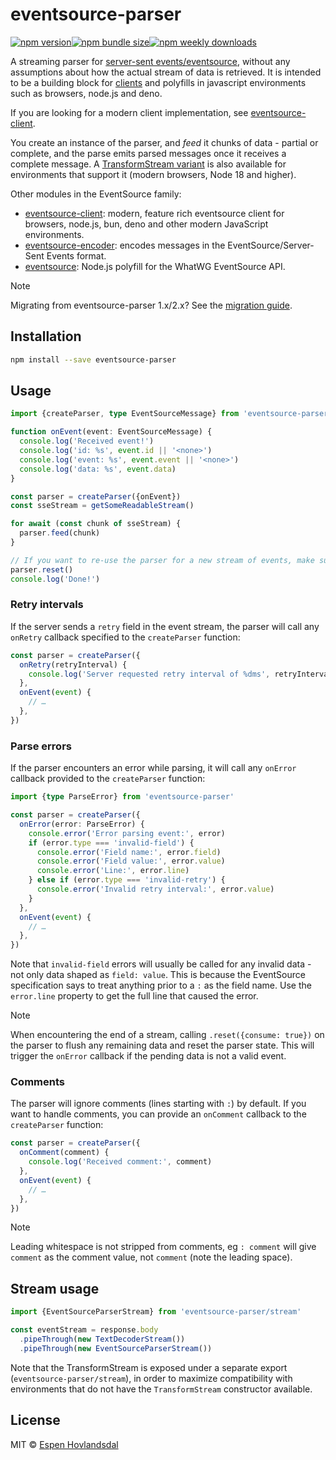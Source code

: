 # eventsource-parser

[![npm version](https://img.shields.io/npm/v/eventsource-parser.svg?style=flat-square)](https://www.npmjs.com/package/eventsource-parser)[![npm bundle size](https://img.shields.io/bundlephobia/minzip/eventsource-parser?style=flat-square)](https://bundlephobia.com/result?p=eventsource-parser)[![npm weekly downloads](https://img.shields.io/npm/dw/eventsource-parser.svg?style=flat-square)](https://www.npmjs.com/package/eventsource-parser)

A streaming parser for [server-sent events/eventsource](https://developer.mozilla.org/en-US/docs/Web/API/Server-sent_events), without any assumptions about how the actual stream of data is retrieved. It is intended to be a building block for [clients](https://github.com/rexxars/eventsource-client) and polyfills in javascript environments such as browsers, node.js and deno.

If you are looking for a modern client implementation, see [eventsource-client](https://github.com/rexxars/eventsource-client).

You create an instance of the parser, and _feed_ it chunks of data - partial or complete, and the parse emits parsed messages once it receives a complete message. A [TransformStream variant](#stream-usage) is also available for environments that support it (modern browsers, Node 18 and higher).

Other modules in the EventSource family:

- [eventsource-client](https://github.com/rexxars/eventsource-client): modern, feature rich eventsource client for browsers, node.js, bun, deno and other modern JavaScript environments.
- [eventsource-encoder](https://github.com/rexxars/eventsource-encoder): encodes messages in the EventSource/Server-Sent Events format.
- [eventsource](https://github.com/eventsource/eventsource): Node.js polyfill for the WhatWG EventSource API.

> [!NOTE]
> Migrating from eventsource-parser 1.x/2.x? See the [migration guide](./MIGRATE-v3.md).

## Installation

```bash
npm install --save eventsource-parser
```

## Usage

```ts
import {createParser, type EventSourceMessage} from 'eventsource-parser'

function onEvent(event: EventSourceMessage) {
  console.log('Received event!')
  console.log('id: %s', event.id || '<none>')
  console.log('event: %s', event.event || '<none>')
  console.log('data: %s', event.data)
}

const parser = createParser({onEvent})
const sseStream = getSomeReadableStream()

for await (const chunk of sseStream) {
  parser.feed(chunk)
}

// If you want to re-use the parser for a new stream of events, make sure to reset it!
parser.reset()
console.log('Done!')
```

### Retry intervals

If the server sends a `retry` field in the event stream, the parser will call any `onRetry` callback specified to the `createParser` function:

```ts
const parser = createParser({
  onRetry(retryInterval) {
    console.log('Server requested retry interval of %dms', retryInterval)
  },
  onEvent(event) {
    // …
  },
})
```

### Parse errors

If the parser encounters an error while parsing, it will call any `onError` callback provided to the `createParser` function:

```ts
import {type ParseError} from 'eventsource-parser'

const parser = createParser({
  onError(error: ParseError) {
    console.error('Error parsing event:', error)
    if (error.type === 'invalid-field') {
      console.error('Field name:', error.field)
      console.error('Field value:', error.value)
      console.error('Line:', error.line)
    } else if (error.type === 'invalid-retry') {
      console.error('Invalid retry interval:', error.value)
    }
  },
  onEvent(event) {
    // …
  },
})
```

Note that `invalid-field` errors will usually be called for any invalid data - not only data shaped as `field: value`. This is because the EventSource specification says to treat anything prior to a `:` as the field name. Use the `error.line` property to get the full line that caused the error.

> [!NOTE]
> When encountering the end of a stream, calling `.reset({consume: true})` on the parser to flush any remaining data and reset the parser state. This will trigger the `onError` callback if the pending data is not a valid event.

### Comments

The parser will ignore comments (lines starting with `:`) by default. If you want to handle comments, you can provide an `onComment` callback to the `createParser` function:

```ts
const parser = createParser({
  onComment(comment) {
    console.log('Received comment:', comment)
  },
  onEvent(event) {
    // …
  },
})
```

> [!NOTE]
> Leading whitespace is not stripped from comments, eg `: comment` will give ` comment` as the comment value, not `comment` (note the leading space).

## Stream usage

```ts
import {EventSourceParserStream} from 'eventsource-parser/stream'

const eventStream = response.body
  .pipeThrough(new TextDecoderStream())
  .pipeThrough(new EventSourceParserStream())
```

Note that the TransformStream is exposed under a separate export (`eventsource-parser/stream`), in order to maximize compatibility with environments that do not have the `TransformStream` constructor available.

## License

MIT © [Espen Hovlandsdal](https://espen.codes/)
